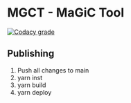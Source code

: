 # MGCT - MaGiC Tool

[![Codacy grade](https://img.shields.io/codacy/grade/d5c10d44cd184248947aa0e615414f94?label=Code%20Quality%20-%20Codacy&style=for-the-badge)](https://www.codacy.com/gh/FED-tools/cli-magic/dashboard?utm_source=github.com&utm_medium=referral&utm_content=FED-tools/cli-magic&utm_campaign=Badge_Grade)

## Publishing

1.  Push all changes to main
2.  yarn inst
3.  yarn build
4.  yarn deploy
